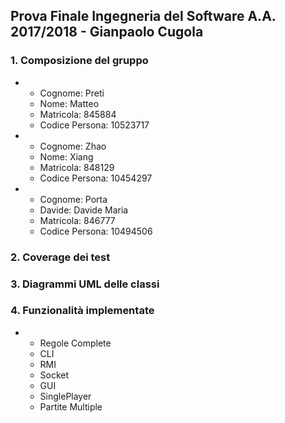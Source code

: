 ## Prova Finale Ingegneria del Software A.A. 2017/2018 - Gianpaolo Cugola

### 1. Composizione del gruppo
  * * Cognome: Preti
    * Nome: Matteo
    * Matricola: 845884
    * Codice Persona: 10523717
    
  * * Cognome: Zhao
    * Nome: Xiang
    * Matricola: 848129
    * Codice Persona: 10454297
    
  * * Cognome: Porta
    * Davide: Davide Maria
    * Matricola: 846777
    * Codice Persona: 10494506
    
### 2. Coverage dei test
### 3. Diagrammi UML delle classi
### 4. Funzionalità implementate
 *  * Regole Complete
    * CLI
    * RMI
    * Socket
    * GUI
    * SinglePlayer
    * Partite Multiple
